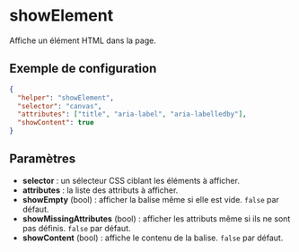 # showElement

Affiche un élément HTML dans la page.

## Exemple de configuration

```json
{
  "helper": "showElement",
  "selector": "canvas",
  "attributes": ["title", "aria-label", "aria-labelledby"],
  "showContent": true
}
```

## Paramètres

- **selector** : un sélecteur CSS ciblant les éléments à afficher.
- **attributes** : la liste des attributs à afficher.
- **showEmpty** (bool) : afficher la balise même si elle est vide. `false` par
  défaut.
- **showMissingAttributes** (bool) : afficher les attributs même si ils ne sont
  pas définis. `false` par défaut.
- **showContent** (bool) : affiche le contenu de la balise. `false` par défaut.
